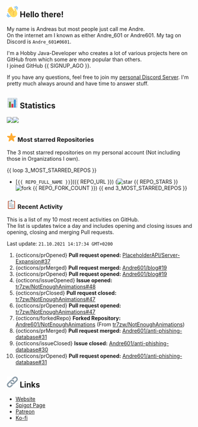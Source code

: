 <!-- Links -->
[purr]: https://purrbot.site
[discord]: https://discord.gg/6dazXp6
[website]: https://andre601.ch
[spigot]: https://www.spigotmc.org/resources/authors/56829/
[patreon]: https://patreon.com/andre_601
[ko-fi]: https://ko-fi.com/andre_601

<!-- SVGs -->
[star]: https://cdn.jsdelivr.net/gh/Readme-Workflows/Readme-Icons@main/icons/octicons/StarredRepository.svg
[fork]: https://cdn.jsdelivr.net/gh/Readme-Workflows/Readme-Icons@main/icons/octicons/ForkedRepository.svg

## <img alt="emoji" src="https://raw.githubusercontent.com/twitter/twemoji/master/assets/svg/1f44b.svg" height="30em"> Hello there!
My name is Andreas but most people just call me Andre.  
On the internet am I known as either Andre_601 or Andre601. My tag on Discord is `Andre_601#0601`.

I'm a Hobby Java-Developer who creates a lot of various projects here on GitHub from which some are more popular than others.  
I joined GitHub {{ SIGNUP_AGO }}.

If you have any questions, feel free to join my [personal Discord Server][discord]. I'm pretty much always around and have time to answer stuff.

## <img alt="emoji" src="https://raw.githubusercontent.com/twitter/twemoji/master/assets/svg/1f4ca.svg" height="30em"> Statistics
<img height="195px" src="https://github-readme-stats.vercel.app/api?username=Andre601&show_icons=true&hide_rank=true&title_color=3498db&bg_color=ffffff00&text_color=718096&disable_animations=true"><img height="195px" src="https://github-readme-stats.vercel.app/api/top-langs?username=Andre601&layout=compact&title_color=3498db&bg_color=ffffff00&text_color=718096">

### <img alt="emoji" src="https://raw.githubusercontent.com/twitter/twemoji/master/assets/svg/2b50.svg" height="25em"> Most starred Repositories
The 3 most starred repositories on my personal account (Not including those in Organizations I own).

{{ loop 3_MOST_STARRED_REPOS }}
- [`{{ REPO_FULL_NAME }}`]({{ REPO_URL }}) (![star] {{ REPO_STARS }} ![fork] {{ REPO_FORK_COUNT }})
{{ end 3_MOST_STARRED_REPOS }}

### <img alt="emoji" src="https://raw.githubusercontent.com/twitter/twemoji/master/assets/svg/1f4cb.svg" height="25em"> Recent Activity
This is a list of my 10 most recent activities on GitHub.  
The list is updates twice a day and includes opening and closing issues and opening, closing and merging Pull requests.

<!--RECENT_ACTIVITY:last_update-->
Last update: `21.10.2021 14:17:34 GMT+0200`
<!--RECENT_ACTIVITY:last_update_end-->
<!--RECENT_ACTIVITY:start-->
1. {octicons/prOpened} **Pull request opened:** [PlaceholderAPI/Server-Expansion#37](https://github.com/PlaceholderAPI/Server-Expansion/pull/37)
2. {octicons/prMerged} **Pull request merged:** [Andre601/blog#19](https://github.com/Andre601/blog/pull/19)
3. {octicons/prOpened} **Pull request opened:** [Andre601/blog#19](https://github.com/Andre601/blog/pull/19)
4. {octicons/issueOpened} **Issue opened:** [tr7zw/NotEnoughAnimations#48](https://github.com/tr7zw/NotEnoughAnimations/issues/48)
5. {octicons/prClosed} **Pull request closed:** [tr7zw/NotEnoughAnimations#47](https://github.com/tr7zw/NotEnoughAnimations/pull/47)
6. {octicons/prOpened} **Pull request opened:** [tr7zw/NotEnoughAnimations#47](https://github.com/tr7zw/NotEnoughAnimations/pull/47)
7. {octicons/forkedRepo} **Forked Repository:** [Andre601/NotEnoughAnimations](https://github.com/Andre601/NotEnoughAnimations) (From [tr7zw/NotEnoughAnimations](https://github.com/tr7zw/NotEnoughAnimations))
8. {octicons/prMerged} **Pull request merged:** [Andre601/anti-phishing-database#31](https://github.com/Andre601/anti-phishing-database/pull/31)
9. {octicons/issueClosed} **Issue closed:** [Andre601/anti-phishing-database#30](https://github.com/Andre601/anti-phishing-database/issues/30)
10. {octicons/prOpened} **Pull request opened:** [Andre601/anti-phishing-database#31](https://github.com/Andre601/anti-phishing-database/pull/31)
<!--RECENT_ACTIVITY:end-->

## <img alt="emoji" src="https://raw.githubusercontent.com/twitter/twemoji/master/assets/svg/1f517.svg" height="30em"> Links
- [Website]
- [Spigot Page][spigot]
- [Patreon]
- [Ko-fi]
